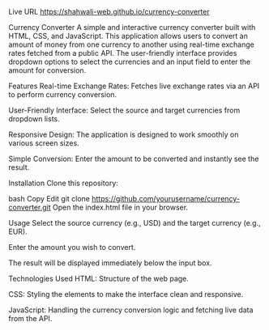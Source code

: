 Live URL https://shahwali-web.github.io/currency-converter

Currency Converter
A simple and interactive currency converter built with HTML, CSS, and JavaScript. This application allows users to convert an amount of money from one currency to another using real-time exchange rates fetched from a public API. The user-friendly interface provides dropdown options to select the currencies and an input field to enter the amount for conversion.

Features
Real-time Exchange Rates: Fetches live exchange rates via an API to perform currency conversion.

User-Friendly Interface: Select the source and target currencies from dropdown lists.

Responsive Design: The application is designed to work smoothly on various screen sizes.

Simple Conversion: Enter the amount to be converted and instantly see the result.

Installation
Clone this repository:

bash
Copy
Edit
git clone https://github.com/yourusername/currency-converter.git
Open the index.html file in your browser.

Usage
Select the source currency (e.g., USD) and the target currency (e.g., EUR).

Enter the amount you wish to convert.

The result will be displayed immediately below the input box.

Technologies Used
HTML: Structure of the web page.

CSS: Styling the elements to make the interface clean and responsive.

JavaScript: Handling the currency conversion logic and fetching live data from the API.

